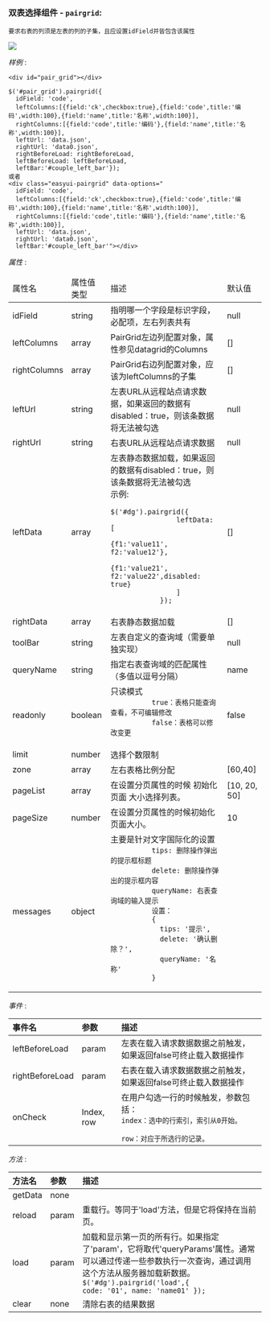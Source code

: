 
### 双表选择组件 - `pairgrid`:  

    要求右表的列须是左表的列的子集，且应设置idField并皆包含该属性
<img src="./images/paigrid.png"/>

*样例* :  

    <div id="pair_grid"></div>

    $('#pair_grid').pairgrid({
      idField: 'code',
      leftColumns:[{field:'ck',checkbox:true},{field:'code',title:'编码',width:100},{field:'name',title:'名称',width:100}],
      rightColumns:[{field:'code',title:'编码'},{field:'name',title:'名称',width:100}],
      leftUrl: 'data.json',
      rightUrl: 'data0.json',
      rightBeforeLoad: rightBeforeLoad,
      leftBeforeLoad: leftBeforeLoad,
      leftBar:'#couple_left_bar'});
    或者
    <div class="easyui-pairgrid" data-options="
      idField: 'code',
      leftColumns:[{field:'ck',checkbox:true},{field:'code',title:'编码',width:100},{field:'name',title:'名称',width:100}],
      rightColumns:[{field:'code',title:'编码'},{field:'name',title:'名称',width:100}],
      leftUrl: 'data.json',
      rightUrl: 'data0.json',
      leftBar:'#couple_left_bar'"></div>

*属性* :  

<table>
  <thead>
    <tr>
      <td>属性名</td> <td>属性值类型</td> <td>描述</td> <td>默认值</td>
    </tr>
  </thead>
  <tbody>
    <tr>
      <td>idField</td>
      <td>string</td>
      <td>指明哪一个字段是标识字段，必配项，左右列表共有</td>
      <td>null</td>
    </tr>
    <tr>
      <td>leftColumns</td>
      <td>array</td>
      <td>PairGrid左边列配置对象，属性参见datagrid的Columns</td>
      <td>[]</td>
    </tr>
    <tr>
      <td>rightColumns</td>
      <td>array</td>
      <td>PairGrid右边列配置对象，应该为leftColumns的子集</td>
      <td>[]</td>
    </tr>
    <tr>
      <td>leftUrl</td>
      <td>string</td>
      <td>左表URL从远程站点请求数据，如果返回的数据有disabled：true，则该条数据将无法被勾选</td>
      <td>null</td>
    </tr>
    <tr>
      <td>rightUrl</td>
      <td>string</td>
      <td>右表URL从远程站点请求数据</td>
      <td>null</td>
    </tr>
    <tr>
      <td>leftData</td>
      <td>array</td>
      <td>
        左表静态数据加载，如果返回的数据有disabled：true，则该条数据将无法被勾选<br>
        示例:
        <code>
            $('#dg').pairgrid({
            	leftData: [
            		{f1:'value11', f2:'value12'},
            		{f1:'value21', f2:'value22',disabled: true}
            	]
            });
        </code>
      </td>
      <td>[]</td>
    </tr>
    <tr>
      <td>rightData</td>
      <td>array</td>
      <td>右表静态数据加载</td>
      <td>[]</td>
    </tr>
    <tr>
      <td>toolBar</td>
      <td>string</td>
      <td>左表自定义的查询域（需要单独实现）</td>
      <td>null</td>
    </tr>
    <tr>
      <td>queryName</td>
      <td>string</td>
      <td>指定右表查询域的匹配属性（多值以逗号分隔）</td>
      <td>name</td>
    </tr>
    <tr>
      <td>readonly</td>
      <td>boolean</td>
      <td>
        只读模式
        <code>
          true：表格只能查询查看，不可编辑修改
          false：表格可以修改变更
        </code>
      </td>
      <td>false</td>
    </tr>
    <tr>
      <td>limit</td>
      <td>number</td>
      <td>选择个数限制</td>
      <td></td>
    </tr>
    <tr>
      <td>zone</td>
      <td>array</td>
      <td>左右表格比例分配</td>
      <td>[60,40]</td>
    </tr>
    <tr>
      <td>pageList</td>
      <td>array</td>
      <td>在设置分页属性的时候 初始化页面 大小选择列表。</td>
      <td>[10, 20, 50]</td>
    </tr>
    <tr>
      <td>pageSize</td>
      <td>number</td>
      <td>在设置分页属性的时候初始化页面大小。</td>
      <td>10</td>
    </tr>
    <tr>
      <td>messages</td>
      <td>object</td>
      <td>
        主要是针对文字国际化的设置
        <code>
          tips: 删除操作弹出的提示框标题
          delete: 删除操作弹出的提示框内容
          queryName: 右表查询域的输入提示
          设置：
          {
            tips: '提示',
            delete: '确认删除？',
            queryName: '名称'
          }
        </code>
      </td>
      <td></td>
    </tr>
  </tbody>
</table>

*事件* :  

| 事件名  | 参数     | 描述     |
| :------------- | :------------- | :------------- |
| leftBeforeLoad | param       | 左表在载入请求数据数据之前触发，如果返回false可终止载入数据操作 |
| rightBeforeLoad | param | 右表在载入请求数据数据之前触发，如果返回false可终止载入数据操作 |
| onCheck | Index, row | 在用户勾选一行的时候触发，参数包括：<br><code>index：选中的行索引，索引从0开始。<br> row：对应于所选行的记录。</code>|

*方法* :  

| 方法名  | 参数     | 描述     |
| :------------- | :------------- | :------------- |
| getData       | none        |        |
| reload        | param       |	重载行。等同于'load'方法，但是它将保持在当前页。|
| load          |	param       |	加载和显示第一页的所有行。如果指定了'param'，它将取代'queryParams'属性。通常可以通过传递一些参数执行一次查询，通过调用这个方法从服务器加载新数据。<br><code>$('#dg').pairgrid('load',{ code: '01', name: 'name01' });</code>|
| clear         |	none        |	清除右表的结果数据|
